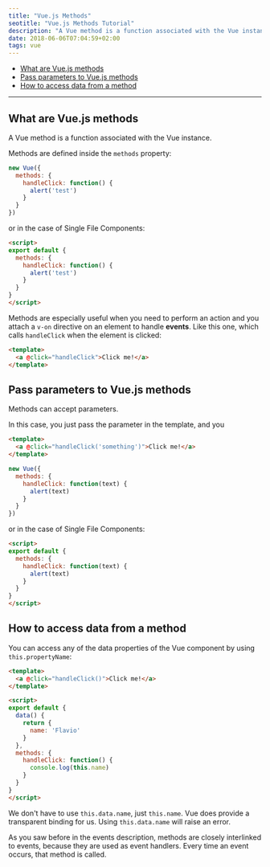 ```yaml
---
title: "Vue.js Methods"
seotitle: "Vue.js Methods Tutorial"
description: "A Vue method is a function associated with the Vue instance. Methods are defined inside the `methods` property. Let's see how they work."
date: 2018-06-06T07:04:59+02:00
tags: vue
---
```


<!-- TOC -->

- [What are Vue.js methods](#what-are-vuejs-methods)
- [Pass parameters to Vue.js methods](#pass-parameters-to-vuejs-methods)
- [How to access data from a method](#how-to-access-data-from-a-method)

<!-- /TOC -->

---

## What are Vue.js methods

A Vue method is a function associated with the Vue instance.

Methods are defined inside the `methods` property:

```js
new Vue({
  methods: {
    handleClick: function() {
      alert('test')
    }
  }
})
```

or in the case of Single File Components:

```html
<script>
export default {
  methods: {
    handleClick: function() {
      alert('test')
    }
  }
}
</script>
```

Methods are especially useful when you need to perform an action and you attach a `v-on` directive on an element to handle **events**. Like this one, which calls `handleClick` when the element is clicked:

```html
<template>
  <a @click="handleClick">Click me!</a>
</template>
```

## Pass parameters to Vue.js methods

Methods can accept parameters.

In this case, you just pass the parameter in the template, and you

```html
<template>
  <a @click="handleClick('something')">Click me!</a>
</template>
```

```js
new Vue({
  methods: {
    handleClick: function(text) {
      alert(text)
    }
  }
})
```

or in the case of Single File Components:

```html
<script>
export default {
  methods: {
    handleClick: function(text) {
      alert(text)
    }
  }
}
</script>
```

## How to access data from a method

You can access any of the data properties of the Vue component by using `this.propertyName`:

```html
<template>
  <a @click="handleClick()">Click me!</a>
</template>

<script>
export default {
  data() {
    return {
      name: 'Flavio'
    }
  },
  methods: {
    handleClick: function() {
      console.log(this.name)
    }
  }
}
</script>
```

We don't have to use `this.data.name`, just `this.name`. Vue does provide a transparent binding for us. Using `this.data.name` will raise an error.

As you saw before in the events description, methods are closely interlinked to events, because they are used as event handlers. Every time an event occurs, that method is called.
